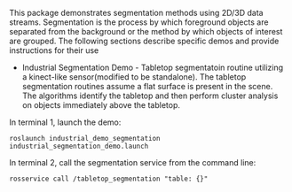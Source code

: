 This package demonstrates segmentation methods using 2D/3D data streams.  Segmentation is the process by which foreground objects are separated from the background or the method by which objects of interest are grouped.  The following sections describe specific demos and provide instructions for their use

* Industrial Segmentation Demo - Tabletop segmentatoin routine utilizing a kinect-like sensor(modified to be standalone).  The tabletop segmentation routines assume a flat surface is present in the scene.  The algorithms identify the tabletop and then perform cluster analysis on objects immediately above the tabletop.

In terminal 1, launch the demo:
```
roslaunch industrial_demo_segmentation industrial_segmentation_demo.launch
```

In terminal 2, call the segmentation service from the command line:

```
rosservice call /tabletop_segmentation "table: {}" 
```
